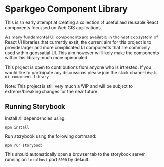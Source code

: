 # Sparkgeo Component Library

This is an early attempt at creating a collection of useful and reusable React components focussed on Web GIS applications. 

As many fundamental UI components are available in the vast ecosystem of React UI libraries that currently exsit, the current aim for this project is to provide larger and more complicated UI components that are commonly used within geospatial UI. This aim however will likely make the components within this library much more opinonated.

This project is open to contributions from anyone who is intrested. If you would like to participate any discussions please join the slack channel `#spk-ui-component-library`

Note: This project is still very much a WIP and will be subject to extreme/breaking changes for the near future.

## Running Storybook

Install all dependencies using:

```npm install```

Run storybook using the following command:

```npm run storybook```

This should automatically open a browser tab to the storybook server running on `localhost` port `6000` by default.
